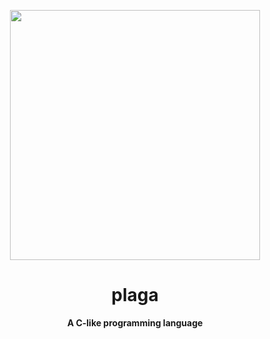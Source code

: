 <p align="center">
<img src="https://github.com/paylhorse/plaga/assets/74363924/727b26e3-e778-433f-b719-18e2e2dfbb0c" width=400px></img>
</p>
<h1 align="center">plaga</h1>
<p align="center">
<strong>A C-like programming language</strong>
</p>
